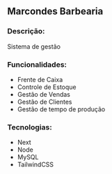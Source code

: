 ## Marcondes Barbearia

### Descrição:

Sistema de gestão

### Funcionalidades:

- Frente de Caixa
- Controle de Estoque
- Gestão de Vendas
- Gestão de Clientes
- Gestão de tempo de produção

### Tecnologias:

- Next
- Node
- MySQL
- TailwindCSS

